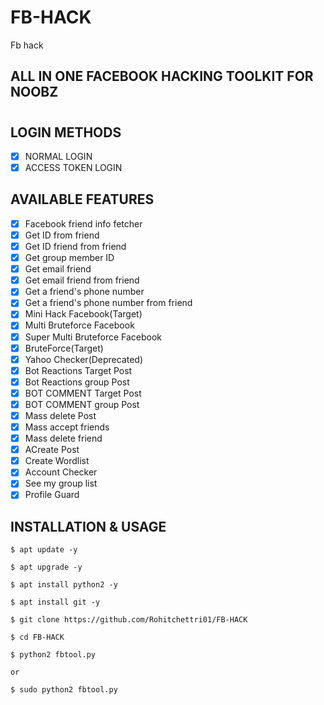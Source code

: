 # FB-HACK
Fb hack
## ALL IN ONE FACEBOOK HACKING TOOLKIT FOR NOOBZ
#
## LOGIN METHODS
- [x] NORMAL LOGIN
- [x] ACCESS TOKEN LOGIN

## AVAILABLE FEATURES
- [x] Facebook friend info fetcher
- [x] Get ID from friend
- [x] Get ID friend from friend
- [x] Get group member ID
- [x] Get email friend
- [x] Get email friend from friend
- [x] Get a friend's phone number
- [x] Get a friend's phone number from friend
- [x] Mini Hack Facebook(Target)
- [x] Multi Bruteforce Facebook
- [x] Super Multi Bruteforce Facebook
- [x] BruteForce(Target)
- [x] Yahoo Checker(Deprecated)
- [x] Bot Reactions Target Post
- [x] Bot Reactions group Post
- [x] BOT COMMENT Target Post
- [x] BOT COMMENT group Post
- [x] Mass delete Post
- [x] Mass accept friends
- [x] Mass delete friend
- [x] ACreate Post
- [x] Create Wordlist
- [x] Account Checker 
- [x] See my group list
- [x] Profile Guard

## INSTALLATION & USAGE

    $ apt update -y
    
    $ apt upgrade -y
    
    $ apt install python2 -y
    
    $ apt install git -y

    $ git clone https://github.com/Rohitchettri01/FB-HACK
    
    $ cd FB-HACK

    $ python2 fbtool.py
    
    or
    
    $ sudo python2 fbtool.py
#
